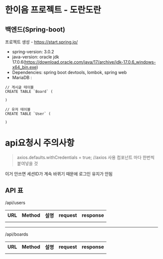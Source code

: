 # 한이음 프로젝트 - 도란도란
## 백엔드(Spring-boot)

프로젝트 생성 - https://start.spring.io/
- spring-version: 3.0.2
- java-version: oracle jdk 17.0.6(https://download.oracle.com/java/17/archive/jdk-17.0.6_windows-x64_bin.exe)
- Dependencies: spring boot devtools, lombok, spring web
- MariaDB : 
```
// 게시글 테이블
CREATE TABLE `Board` (

)

// 유저 테이블
CREATE TABLE `User` (

)
```

# api요청시 주의사항
> axios.defaults.withCredentials = true; //axios 사용 컴포넌트 마다 한번씩 붙여넣을 것

이거 안쓰면 세션ID가 계속 바뀌기 때문에 로그인 유지가 안됨


## API 표
/api/users
<table>
<tr>
<th>URL</th>
<th>Method</th>
<th>설명</th>
<th>request</th>
<th>response</th>
</tr>
<tr>
<td> </td>
<td> </td>
<td> </td>
<td> </td>
<td> </td>
</tr>
</table>
<hr>
/api/boards
<table>
<tr>
<th>URL</th>
<th>Method</th>
<th>설명</th>
<th>request</th>
<th>response</th>
</tr>
<tr>
<td> </td>
<td> </td>
<td> </td>
<td> </td>
<td> </td>
</tr>
</table>